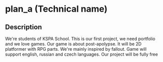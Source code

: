 # plan_a (Technical name)
## Description
We're students of KSPA School. This is our first project, we need portfolio and we love games.
Our game is about post-apolypse. It will be 2D platformer with RPG parts.
We're mainly inspired by fallout. Game will support english, russian and czech languages.
Our project will be fully free
